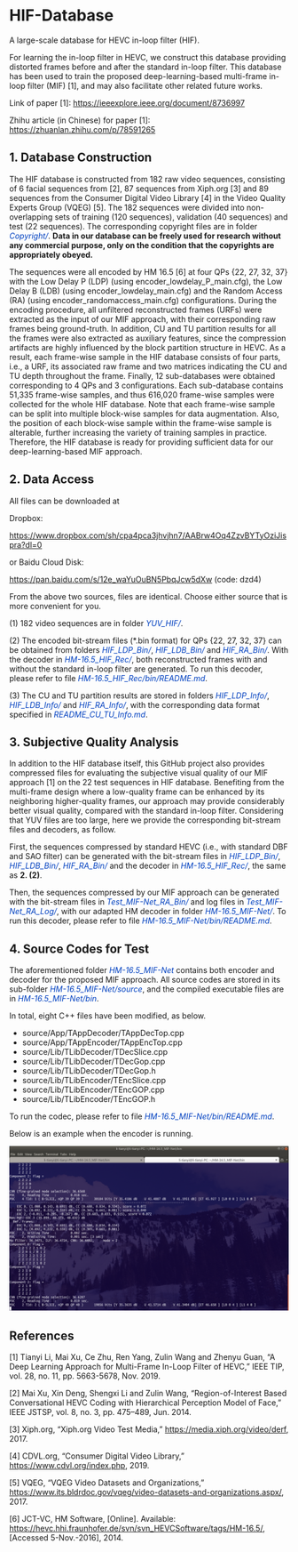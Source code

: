 # HIF-Database

A large-scale database for HEVC in-loop filter (HIF).

For learning the in-loop filter in HEVC, we construct this database providing distorted frames before and after the standard in-loop filter. This database has been used to train the proposed deep-learning-based multi-frame in-loop filter (MIF) [1], and may also facilitate other related future works. 

Link of paper [1]: https://ieeexplore.ieee.org/document/8736997

Zhihu article (in Chinese) for paper [1]: https://zhuanlan.zhihu.com/p/78591265

## 1. Database Construction

The HIF database is constructed from 182 raw video sequences, consisting of 6 facial sequences from [2], 87 sequences from Xiph.org [3] and 89 sequences from the Consumer Digital Video Library [4] in the Video Quality Experts Group (VQEG) [5]. The 182 sequences were divided into non-overlapping sets of training (120 sequences), validation (40 sequences) and test (22 sequences). The corresponding copyright files are in folder <font color="#0040c0">*Copyright/*</font>. **Data in our database can be freely used for research without any commercial purpose, only on the condition that the copyrights are appropriately obeyed.**

The sequences were all encoded by HM 16.5 [6] at four QPs {22, 27, 32, 37} with the Low Delay P (LDP) (using encoder\_lowdelay\_P\_main.cfg), the Low Delay B (LDB) (using encoder\_lowdelay\_main.cfg) and the Random Access (RA) (using encoder\_randomaccess\_main.cfg) configurations. During the encoding procedure, all unfiltered reconstructed frames (URFs) were extracted as the input of our MIF approach, with their corresponding raw frames being ground-truth. In addition, CU and TU partition results for all the frames were also extracted as auxiliary features, since the compression artifacts are highly influenced by the block partition structure in HEVC. As a result, each frame-wise sample in the HIF database consists of four parts, i.e., a URF, its associated raw frame and two matrices indicating the CU and TU depth throughout the frame. Finally, 12 sub-databases were obtained corresponding to 4 QPs and 3 configurations. Each sub-database contains 51,335 frame-wise samples, and thus 616,020 frame-wise samples were collected for the whole HIF database. Note that each frame-wise sample can be split into multiple block-wise samples for data augmentation. Also, the position of each block-wise sample within the frame-wise sample is alterable, further increasing the variety of training samples in practice. Therefore, the HIF database is ready for providing sufficient data for our deep-learning-based MIF approach.

## 2. Data Access

All files can be downloaded at

Dropbox:

https://www.dropbox.com/sh/cpa4pca3jhvjhn7/AABrw4Oq4ZzvBYTyOziJispra?dl=0

or Baidu Cloud Disk:

https://pan.baidu.com/s/12e_waYuOuBN5PbqJcw5dXw (code: dzd4)

From the above two sources, files are identical. Choose either source that is more convenient for you.

(1) 182 video sequences are in folder <font color="#0040c0">*YUV_HIF/*</font>.

(2) The encoded bit-stream files (\*.bin format) for QPs {22, 27, 32, 37} can be obtained from folders <font color="#0040c0">*HIF_LDP_Bin/*</font>, <font color="#0040c0">*HIF_LDB_Bin/*</font> and <font color="#0040c0">*HIF_RA_Bin/*</font>. With the decoder in <font color="#0040c0">*HM-16.5_HIF_Rec/*</font>, both reconstructed frames with and without the standard in-loop filter are generated. To run this decoder, please refer to file <font color="#0040c0">*HM-16.5_HIF_Rec/bin/README.md*</font>.

(3) The CU and TU partition results are stored in folders <font color="#0040c0">*HIF_LDP_Info/*</font>, <font color="#0040c0">*HIF_LDB_Info/*</font> and <font color="#0040c0">*HIF_RA_Info/*</font>, with the corresponding data format specified in <font color="#0040c0">*README_CU_TU_Info.md*</font>.

## 3. Subjective Quality Analysis

In addition to the HIF database itself, this GitHub project also provides compressed files for evaluating the subjective visual quality of our MIF approach [1] on the 22 test sequences in HIF database. Benefiting from the multi-frame design where a low-quality frame can be enhanced by its neighboring higher-quality frames, our approach may provide considerably better visual quality, compared with the standard in-loop filter. Considering that YUV files are too large, here we provide the corresponding bit-stream files and decoders, as follow.

First, the sequences compressed by standard HEVC (i.e., with standard DBF and SAO filter) can be generated with the bit-stream files in <font color="#0040c0">*HIF_LDP_Bin/*</font>, <font color="#0040c0">*HIF_LDB_Bin/*</font>, <font color="#0040c0">*HIF_RA_Bin/*</font> and the decoder in <font color="#0040c0">*HM-16.5_HIF_Rec/*</font>, the same as **2. (2)**.

Then, the sequences compressed by our MIF approach can be generated with the bit-stream files in <font color="#0040c0">*Test_MIF-Net_RA_Bin/*</font> and log files in <font color="#0040c0">*Test_MIF-Net_RA_Log/*</font>, with our adapted HM decoder in folder <font color="#0040c0">*HM-16.5_MIF-Net/*</font>. To run this decoder, please refer to file <font color="#0040c0">*HM-16.5_MIF-Net/bin/README.md*</font>.

## 4. Source Codes for Test

The aforementioned folder <font color="#0040c0">*HM-16.5_MIF-Net*</font> contains both encoder and decoder for the proposed MIF approach. All source codes are stored in its sub-folder <font color="#0040c0">*HM-16.5_MIF-Net/source*</font>, and the compiled executable files are in <font color="#0040c0">*HM-16.5_MIF-Net/bin*</font>. 

In total, eight C++ files have been modified, as below.

 - source/App/TAppDecoder/TAppDecTop.cpp
 - source/App/TAppEncoder/TAppEncTop.cpp
 - source/Lib/TLibDecoder/TDecSlice.cpp
 - source/Lib/TLibDecoder/TDecGop.cpp
 - source/Lib/TLibDecoder/TDecGop.h
 - source/Lib/TLibEncoder/TEncSlice.cpp
 - source/Lib/TLibEncoder/TEncGOP.cpp
 - source/Lib/TLibEncoder/TEncGOP.h

To run the codec, please refer to file <font color="#0040c0">*HM-16.5_MIF-Net/bin/README.md*</font>.

Below is an example when the encoder is running.

![](example_encoder.png)

## References

[1] Tianyi Li, Mai Xu, Ce Zhu, Ren Yang, Zulin Wang and Zhenyu Guan, “A Deep Learning Approach for Multi-Frame In-Loop Filter of HEVC,” IEEE TIP, vol. 28, no. 11, pp. 5663-5678, Nov. 2019.

[2] Mai Xu, Xin Deng, Shengxi Li and Zulin Wang, “Region-of-Interest Based Conversational HEVC Coding with Hierarchical Perception Model of Face,” IEEE JSTSP, vol. 8, no. 3, pp. 475–489, Jun. 2014.

[3] Xiph.org, “Xiph.org Video Test Media,” https://media.xiph.org/video/derf, 2017.

[4] CDVL.org, “Consumer Digital Video Library,” https://www.cdvl.org/index.php, 2019.

[5] VQEG, “VQEG Video Datasets and Organizations,” https://www.its.bldrdoc.gov/vqeg/video-datasets-and-organizations.aspx/, 2017.

[6] JCT-VC, HM Software, [Online]. Available: https://hevc.hhi.fraunhofer.de/svn/svn_HEVCSoftware/tags/HM-16.5/, [Accessed 5-Nov.-2016], 2014.

